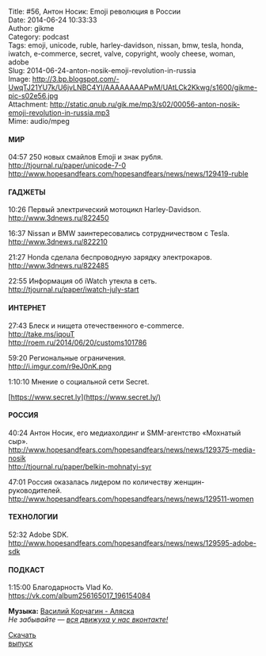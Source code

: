 Title: #56, Антон Носик: Emoji революция в России  
Date: 2014-06-24 10:33:33  
Author: gikme  
Category: podcast  
Tags: emoji, unicode, ruble, harley-davidson, nissan, bmw, tesla, honda, iwatch, e-commerce, secret, valve, copyright, wooly cheese, woman, adobe  
Slug: 2014-06-24-anton-nosik-emoji-revolution-in-russia  
Image: http://3.bp.blogspot.com/-UwqTJ21YU7k/U6jvLNBC4YI/AAAAAAAAPwM/UAtLCk2Kkwg/s1600/gikme-pic-s02e56.jpg  
Attachment: http://static.qnub.ru/gik.me/mp3/s02/00056-anton-nosik-emoji-revolution-in-russia.mp3  
Mime: audio/mpeg

#### МИР

04:57 250 новых смайлов Emoji и знак рубля.  
<http://tjournal.ru/paper/unicode-7-0>  
<http://www.hopesandfears.com/hopesandfears/news/news/129419-ruble>

#### ГАДЖЕТЫ

10:26 Первый электрический мотоцикл Harley-Davidson.  
<http://www.3dnews.ru/822450>

16:37 Nissan и BMW заинтересовались сотрудничеством с Tesla.  
<http://www.3dnews.ru/822210>

21:27 Honda сделала беспроводную зарядку электрокаров.  
<http://www.3dnews.ru/822485>

22:55 Информация об iWatch утекла в сеть.  
<http://tjournal.ru/paper/iwatch-july-start>

#### ИНТЕРНЕТ

27:43 Блеск и нищета отечественного e-commerce.  
<http://take.ms/iqouT>  
<http://roem.ru/2014/06/20/customs101786>

59:20 Региональные ограничения.  
<http://i.imgur.com/r9eJ0nK.png>

1:10:10 Мнение о социальной сети Secret.

[https://www.secret.ly](https://www.secret.ly/)

#### РОССИЯ

40:24 Антон Носик, его медиахолдинг и SMM-агентство «Мохнатый сыр».  
<http://www.hopesandfears.com/hopesandfears/news/news/129375-media-nosik>  
<http://tjournal.ru/paper/belkin-mohnatyi-syr>

47:01 Россия оказалась лидером по количеству женщин-руководителей.  
<http://www.hopesandfears.com/hopesandfears/news/news/129511-women>

#### ТЕХНОЛОГИИ

52:32 Adobe SDK.  
<http://www.hopesandfears.com/hopesandfears/news/news/129595-adobe-sdk>

#### ПОДКАСТ

1:15:00 Благодарность Vlad Ko.  
<https://vk.com/album256165017_196154084>

**Музыка:** [Василий Корчагин - Аляска](http://vk.com/bacc3)  
*Не забывайте — [вся движуха у нас вконтакте!](http://vk.com/gikme)*

[Скачать  
выпуск](http://static.qnub.ru/gik.me/mp3/s02/00056-anton-nosik-emoji-revolution-in-russia.mp3)

